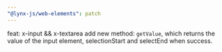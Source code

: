 ```yaml
---
"@lynx-js/web-elements": patch
---
```


feat: x-input && x-textarea add new method: `getValue`, which returns the value of the input element, selectionStart and selectEnd when success.
